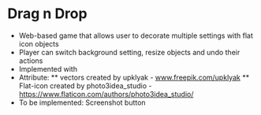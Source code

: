 # Drag n Drop
* Web-based game that allows user to decorate multiple settings with flat icon objects
* Player can switch background setting, resize objects and undo their actions
* Implemented with 
* Attribute: 
** vectors created by upklyak - www.freepik.com/upklyak
** Flat-icon created by photo3idea_studio - https://www.flaticon.com/authors/photo3idea_studio/
* To be implemented: Screenshot button
